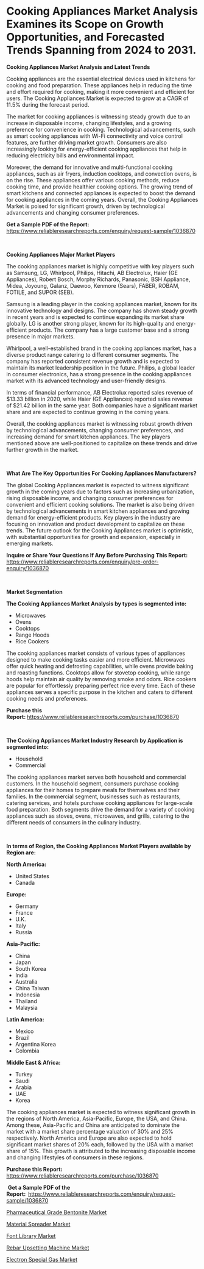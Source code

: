 <p><h1>Cooking Appliances Market Analysis Examines its Scope on Growth Opportunities, and Forecasted Trends Spanning from 2024 to 2031.</h1></p><p><strong>Cooking Appliances Market Analysis and Latest Trends</strong></p>
<p><p>Cooking appliances are the essential electrical devices used in kitchens for cooking and food preparation. These appliances help in reducing the time and effort required for cooking, making it more convenient and efficient for users. The Cooking Appliances Market is expected to grow at a CAGR of 11.5% during the forecast period.</p><p>The market for cooking appliances is witnessing steady growth due to an increase in disposable income, changing lifestyles, and a growing preference for convenience in cooking. Technological advancements, such as smart cooking appliances with Wi-Fi connectivity and voice control features, are further driving market growth. Consumers are also increasingly looking for energy-efficient cooking appliances that help in reducing electricity bills and environmental impact.</p><p>Moreover, the demand for innovative and multi-functional cooking appliances, such as air fryers, induction cooktops, and convection ovens, is on the rise. These appliances offer various cooking methods, reduce cooking time, and provide healthier cooking options. The growing trend of smart kitchens and connected appliances is expected to boost the demand for cooking appliances in the coming years. Overall, the Cooking Appliances Market is poised for significant growth, driven by technological advancements and changing consumer preferences.</p></p>
<p><strong>Get a Sample PDF of the Report:&nbsp;</strong> <a href="https://www.reliableresearchreports.com/enquiry/request-sample/1036870">https://www.reliableresearchreports.com/enquiry/request-sample/1036870</a></p>
<p>&nbsp;</p>
<p><strong>Cooking Appliances Major Market Players</strong></p>
<p><p>The cooking appliances market is highly competitive with key players such as Samsung, LG, Whirlpool, Philips, Hitachi, AB Electrolux, Haier (GE Appliances), Robert Bosch, Morphy Richards, Panasonic, BSH Appliance, Midea, Joyoung, Galanz, Daewoo, Kenmore (Sears), FABER, ROBAM, FOTILE, and SUPOR (SEB).</p><p>Samsung is a leading player in the cooking appliances market, known for its innovative technology and designs. The company has shown steady growth in recent years and is expected to continue expanding its market share globally. LG is another strong player, known for its high-quality and energy-efficient products. The company has a large customer base and a strong presence in major markets.</p><p>Whirlpool, a well-established brand in the cooking appliances market, has a diverse product range catering to different consumer segments. The company has reported consistent revenue growth and is expected to maintain its market leadership position in the future. Philips, a global leader in consumer electronics, has a strong presence in the cooking appliances market with its advanced technology and user-friendly designs.</p><p>In terms of financial performance, AB Electrolux reported sales revenue of $13.33 billion in 2020, while Haier (GE Appliances) reported sales revenue of $21.42 billion in the same year. Both companies have a significant market share and are expected to continue growing in the coming years.</p><p>Overall, the cooking appliances market is witnessing robust growth driven by technological advancements, changing consumer preferences, and increasing demand for smart kitchen appliances. The key players mentioned above are well-positioned to capitalize on these trends and drive further growth in the market.</p></p>
<p>&nbsp;</p>
<p><strong>What Are The Key Opportunities For Cooking Appliances Manufacturers?</strong></p>
<p><p>The global Cooking Appliances market is expected to witness significant growth in the coming years due to factors such as increasing urbanization, rising disposable income, and changing consumer preferences for convenient and efficient cooking solutions. The market is also being driven by technological advancements in smart kitchen appliances and growing demand for energy-efficient products. Key players in the industry are focusing on innovation and product development to capitalize on these trends. The future outlook for the Cooking Appliances market is optimistic, with substantial opportunities for growth and expansion, especially in emerging markets.</p></p>
<p><strong>Inquire or Share Your Questions If Any Before Purchasing This Report:</strong> <a href="https://www.reliableresearchreports.com/enquiry/pre-order-enquiry/1036870">https://www.reliableresearchreports.com/enquiry/pre-order-enquiry/1036870</a></p>
<p>&nbsp;</p>
<p><strong>Market Segmentation</strong></p>
<p><strong>The Cooking Appliances Market Analysis by types is segmented into:</strong></p>
<p><ul><li>Microwaves</li><li>Ovens</li><li>Cooktops</li><li>Range Hoods</li><li>Rice Cookers</li></ul></p>
<p><p>The cooking appliances market consists of various types of appliances designed to make cooking tasks easier and more efficient. Microwaves offer quick heating and defrosting capabilities, while ovens provide baking and roasting functions. Cooktops allow for stovetop cooking, while range hoods help maintain air quality by removing smoke and odors. Rice cookers are popular for effortlessly preparing perfect rice every time. Each of these appliances serves a specific purpose in the kitchen and caters to different cooking needs and preferences.</p></p>
<p><strong>Purchase this Report:&nbsp;</strong><a href="https://www.reliableresearchreports.com/purchase/1036870">https://www.reliableresearchreports.com/purchase/1036870</a></p>
<p>&nbsp;</p>
<p><strong>The Cooking Appliances Market Industry Research by Application is segmented into:</strong></p>
<p><ul><li>Household</li><li>Commercial</li></ul></p>
<p><p>The cooking appliances market serves both household and commercial customers. In the household segment, consumers purchase cooking appliances for their homes to prepare meals for themselves and their families. In the commercial segment, businesses such as restaurants, catering services, and hotels purchase cooking appliances for large-scale food preparation. Both segments drive the demand for a variety of cooking appliances such as stoves, ovens, microwaves, and grills, catering to the different needs of consumers in the culinary industry.</p></p>
<p>&nbsp;</p>
<p><strong>In terms of Region, the Cooking Appliances Market Players available by Region are:</strong></p>
<p>
    <p> <strong> North America: </strong>
        <ul>
            <li>United States</li>
            <li>Canada</li>
        </ul>
        </p> 
    <p> <strong> Europe: </strong>
        <ul>
            <li>Germany</li>
            <li>France</li>
            <li>U.K.</li>
            <li>Italy</li>
            <li>Russia</li>
        </ul>
        </p> 
    <p> <strong> Asia-Pacific: </strong>
        <ul>
            <li>China</li>
            <li>Japan</li>
            <li>South Korea</li>
            <li>India</li>
            <li>Australia</li>
            <li>China Taiwan</li>
            <li>Indonesia</li>
            <li>Thailand</li>
            <li>Malaysia</li>
        </ul>
        </p> 
    <p> <strong> Latin America: </strong>
        <ul>
            <li>Mexico</li>
            <li>Brazil</li>
            <li>Argentina Korea</li>
            <li>Colombia</li>
        </ul>
        </p> 
    <p> <strong> Middle East & Africa: </strong>
        <ul>
            <li>Turkey</li>
            <li>Saudi</li>
            <li>Arabia</li>
            <li>UAE</li>
            <li>Korea</li>
        </ul>
    </p>
    </p>
<p><p>The cooking appliances market is expected to witness significant growth in the regions of North America, Asia-Pacific, Europe, the USA, and China. Among these, Asia-Pacific and China are anticipated to dominate the market with a market share percentage valuation of 30% and 25% respectively. North America and Europe are also expected to hold significant market shares of 20% each, followed by the USA with a market share of 15%. This growth is attributed to the increasing disposable income and changing lifestyles of consumers in these regions.</p></p>
<p><strong>Purchase this Report: </strong><a href="https://www.reliableresearchreports.com/purchase/1036870">https://www.reliableresearchreports.com/purchase/1036870</a></p>
<p>&nbsp;<strong>Get a Sample PDF of the Report:&nbsp;&nbsp;</strong><a href="https://www.reliableresearchreports.com/enquiry/request-sample/1036870">https://www.reliableresearchreports.com/enquiry/request-sample/1036870</a></p>
<p><strong></strong></p>
<p><p><a href="https://github.com/laholand/Market-Research-Report-List-1/blob/main/pharmaceutical-grade-bentonite-market.md">Pharmaceutical Grade Bentonite Market</a></p><p><a href="https://medium.com/p/cda6b4503d2a/edit">Material Spreader Market</a></p><p><a href="https://issuu.com/reportprime-2/docs/font-library-market-size-2030.pptx">Font Library Market</a></p><p><a href="https://medium.com/p/066bd4ea2ab3/edit">Rebar Upsetting Machine Market</a></p><p><a href="https://issuu.com/reportprime-2/docs/electron-special-gas-market-size-2030.pptx">Electron Special Gas Market</a></p></p>
